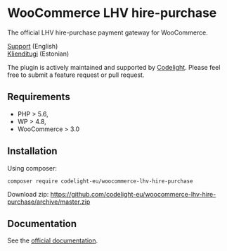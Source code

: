 # WooCommerce LHV hire-purchase

The official LHV hire-purchase payment gateway for WooCommerce.

[Support](https://codelight.eu/lhv-hire-purchase-support/) (English)  
[Klienditugi](https://codelight.eu/lhv-woocommerce-jarelmaksumooduli-klienditugi/) (Estonian)

The plugin is actively maintained and supported by [Codelight](https://codelight.eu/). Please feel free to submit a feature request or pull request.

## Requirements
- PHP > 5.6,
- WP > 4.8,
- WooCommerce > 3.0

## Installation
Using composer:

``composer require codelight-eu/woocommerce-lhv-hire-purchase``

Download zip: https://github.com/codelight-eu/woocommerce-lhv-hire-purchase/archive/master.zip

## Documentation
See the [official documentation](https://codelight.eu/lhv-hire-purchase-for-woocommerce-documentation/).

